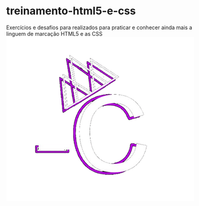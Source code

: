 # treinamento-html5-e-css
Exercícios e desafios para realizados para praticar e conhecer ainda mais a linguem de marcação HTML5 e as CSS
![alt text](https://github.com/Cameasy/treinamento-html5-e-css/blob/main/exercicios/ex001/camzwashere.png?raw=true)

